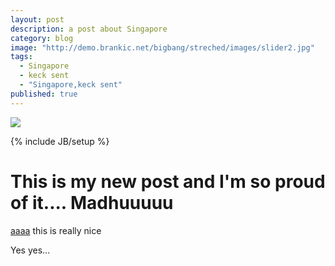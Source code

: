 ```yaml
---
layout: post
description: a post about Singapore
category: blog
image: "http://demo.brankic.net/bigbang/streched/images/slider2.jpg"
tags: 
  - Singapore
  - keck sent
  - "Singapore,keck sent"
published: true
---
```


![](/_posts/blog/sample_pic.jpg)



{% include JB/setup %}

# This is my new post and I'm so proud of it.... Madhuuuuu
<a href="olle">aaaa</a>
this is really nice

Yes yes...
